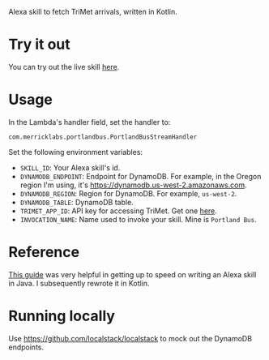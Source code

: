 Alexa skill to fetch TriMet arrivals, written in Kotlin.

# Try it out

You can try out the live skill [here](https://www.amazon.com/David-Merrick-Portland-Bus/dp/B01NB9LCZK/ref=sr_1_1?ie=UTF8&qid=1538191917&sr=8-1&keywords=portland+bus).

# Usage

In the Lambda's handler field, set the handler to: 
```
com.merricklabs.portlandbus.PortlandBusStreamHandler
```

Set the following environment variables:
- `SKILL_ID`: Your Alexa skill's id.
- `DYNAMODB_ENDPOINT`: Endpoint for DynamoDB. For example, in the Oregon region I'm using, it's https://dynamodb.us-west-2.amazonaws.com.
- `DYNAMODB_REGION`: Region for DynamoDB. For example, `us-west-2`.
- `DYNAMODB_TABLE`: DynamoDB table.
- `TRIMET_APP_ID`: API key for accessing TriMet. Get one [here](https://developer.trimet.org/).
- `INVOCATION_NAME`: Name used to invoke your skill. Mine is `Portland Bus`. 

# Reference

[This guide](https://alexa-skills-kit-sdk-for-java.readthedocs.io/en/latest/Developing-Your-First-Skill.html) was very helpful in getting up to speed on writing an Alexa skill in Java. I subsequently rewrote it in Kotlin.

# Running locally

Use https://github.com/localstack/localstack to mock out the DynamoDB endpoints.
